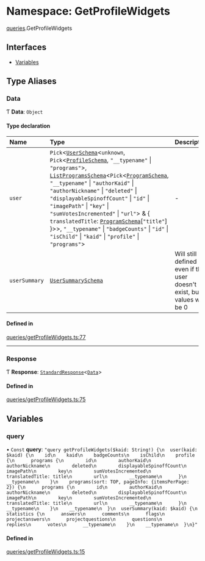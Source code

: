 # Namespace: GetProfileWidgets

[queries](api/modules/queries.md).GetProfileWidgets

## Interfaces

- [Variables](api/interfaces/queries.GetProfileWidgets.Variables.md)

## Type Aliases

### Data

Ƭ **Data**: `Object`

#### Type declaration

| Name | Type | Description |
| :------ | :------ | :------ |
| `user` | `Pick`\<[`UserSchema`](api/interfaces/UserSchema.md)\<`unknown`, `Pick`\<[`ProfileSchema`](api/interfaces/ProfileSchema.md), ``"__typename"`` \| ``"programs"``\>, [`ListProgramsSchema`](api/interfaces/ListProgramsSchema.md)\<`Pick`\<[`ProgramSchema`](api/interfaces/ProgramSchema.md), ``"__typename"`` \| ``"authorKaid"`` \| ``"authorNickname"`` \| ``"deleted"`` \| ``"displayableSpinoffCount"`` \| ``"id"`` \| ``"imagePath"`` \| ``"key"`` \| ``"sumVotesIncremented"`` \| ``"url"``\> & \{ `translatedTitle`: [`ProgramSchema`](api/interfaces/ProgramSchema.md)[``"title"``]  }\>\>, ``"__typename"`` \| ``"badgeCounts"`` \| ``"id"`` \| ``"isChild"`` \| ``"kaid"`` \| ``"profile"`` \| ``"programs"``\> | - |
| `userSummary` | [`UserSummarySchema`](api/interfaces/UserSummarySchema.md) | Will still be defined even if the user doesn't exist, but all values will be 0 |

#### Defined in

[queries/getProfileWidgets.ts:77](https://github.com/bhavjitChauhan/khan-api/blob/b7f7b44b/src/queries/getProfileWidgets.ts#L77)

___

### Response

Ƭ **Response**: [`StandardResponse`](api/README.md#standardresponse)\<[`Data`](api/modules/queries.GetProfileWidgets.md#data)\>

#### Defined in

[queries/getProfileWidgets.ts:75](https://github.com/bhavjitChauhan/khan-api/blob/b7f7b44b/src/queries/getProfileWidgets.ts#L75)

## Variables

### query

• `Const` **query**: ``"query getProfileWidgets($kaid: String!) {\n  user(kaid: $kaid) {\n    id\n    kaid\n    badgeCounts\n    isChild\n    profile {\n      programs {\n        id\n        authorKaid\n        authorNickname\n        deleted\n        displayableSpinoffCount\n        imagePath\n        key\n        sumVotesIncremented\n        translatedTitle: title\n        url\n        __typename\n      }\n      __typename\n    }\n    programs(sort: TOP, pageInfo: {itemsPerPage: 2}) {\n      programs {\n        id\n        authorKaid\n        authorNickname\n        deleted\n        displayableSpinoffCount\n        imagePath\n        key\n        sumVotesIncremented\n        translatedTitle: title\n        url\n        __typename\n      }\n      __typename\n    }\n    __typename\n  }\n  userSummary(kaid: $kaid) {\n    statistics {\n      answers\n      comments\n      flags\n      projectanswers\n      projectquestions\n      questions\n      replies\n      votes\n      __typename\n    }\n    __typename\n  }\n}"``

#### Defined in

[queries/getProfileWidgets.ts:15](https://github.com/bhavjitChauhan/khan-api/blob/b7f7b44b/src/queries/getProfileWidgets.ts#L15)
